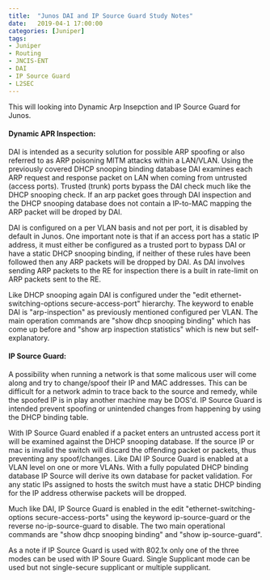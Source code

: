 ```yaml
---
title:  "Junos DAI and IP Source Guard Study Notes"
date:   2019-04-1 17:00:00
categories: [Juniper]
tags: 
- Juniper 
- Routing
- JNCIS-ENT
- DAI
- IP Source Guard
- L2SEC
---
```


This will looking into Dynamic Arp Insepction and IP Source Guard for Junos.

#### **Dynamic APR Inspection:**
DAI is intended as a security solution for possible ARP spoofing or also referred to as ARP poisoning MITM attacks within a LAN/VLAN. Using the previously covered DHCP snooping binding database DAI examines each ARP request and response packet on LAN when coming from untrusted (access ports).  Trusted (trunk) ports bypass the DAI check much like the DHCP snooping check. If an arp packet goes through DAI inspection and the DHCP snooping database does not contain a IP-to-MAC mapping the ARP packet will be droped by DAI. 

DAI is configured on a per VLAN basis and not per port, it is disabled by default in Junos. One important note is that if an access port has a static IP address, it must either be configured as a trusted port to bypass DAI or have a static DHCP snooping binding, if neither of these rules have been followed then any ARP packets will be dropped by DAI. As DAI involves sending ARP packets to the RE for inspection there is a built in rate-limit on ARP packets sent to the RE.  

Like DHCP snooping again DAI is configured under the "edit ethernet-switching-options secure-access-port" hierarchy. The keyword to enable DAI is "arp-inspection" as previously mentioned configured per VLAN. The main operation commands are "show dhcp snooping binding" which has come up before and "show arp inspection statistics" which is new but self-explanatory. 

#### **IP Source Guard:**
A possibility when running a network is that some malicous user will come along and try to change/spoof their IP and MAC addresses. This can be difficult for a network admin to trace back to the source and remedy, while the spoofed IP is in play another machine may be DOS'd. IP Source Guard is intended prevent spoofing or unintended changes from happening by using the DHCP binding table. 

With IP Source Guard enabled if a packet enters an untrusted access port it will be examined against the DHCP snooping database. If the source IP or mac is invalid the switch will discard the offending packet or packets, thus preventing any spoof/changes. Like DAI IP Source Guard is enabled at a VLAN level on one or more VLANs. With a fully populated DHCP binding database IP Source will derive its own database for packet validation. For any static IPs assigned to hosts the switch must have a static DHCP binding for the IP address otherwise packets will be dropped.

Much like DAI, IP Source Guard is enabled in the edit "ethernet-switching-options secure-access-ports" using the keyword ip-source-guard or the reverse no-ip-source-guard to disable. The two main operational commands are "show dhcp snooping binding" and "show ip-source-guard".

As a note if IP Source Guard is used with 802.1x only one of the three modes can be used with IP Soure Guard. Single Supplicant mode can be used but not single-secure supplicant or multiple supplicant.  